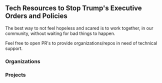 ## Tech Resources to Stop Trump's Executive Orders and Policies

The best way to not feel hopeless and scared is to work together, in our community, without waiting for bad things to happen.

Feel free to open PR's to provide organizations/repos in need of technical support.

### Organizations

### Projects
